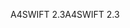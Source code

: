 <span data-ttu-id="85673-101">A4SWIFT 2.3</span><span class="sxs-lookup"><span data-stu-id="85673-101">A4SWIFT 2.3</span></span>